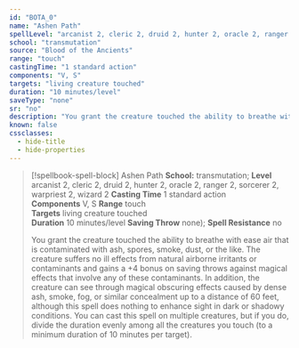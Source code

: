 ```yaml
---
id: "BOTA_0"
name: "Ashen Path"
spellLevel: "arcanist 2, cleric 2, druid 2, hunter 2, oracle 2, ranger 2, sorcerer 2, warpriest 2, wizard 2"
school: "transmutation"
source: "Blood of the Ancients"
range: "touch"
castingTime: "1 standard action"
components: "V, S"
targets: "living creature touched"
duration: "10 minutes/level"
saveType: "none"
sr: "no"
description: "You grant the creature touched the ability to breathe with ease air that is contaminated with ash, spores, smoke, dust, or the like. The creature suffers no ill effects from natural airborne irritants or contaminants and gains a +4 bonus on saving throws against magical effects that involve any of these contaminants. In addition, the creature can see through magical obscuring effects caused by dense ash, smoke, fog, or similar concealment up to a distance of 60 feet, although this spell does nothing to enhance sight in dark or shadowy conditions. You can cast this spell on multiple creatures, but if you do, divide the duration evenly among all the creatures you touch (to a minimum duration of 10 minutes per target)."
known: false
cssclasses:
  - hide-title
  - hide-properties
---
```


> [!spellbook-spell-block] Ashen Path
> **School:** transmutation; **Level** arcanist 2, cleric 2, druid 2, hunter 2, oracle 2, ranger 2, sorcerer 2, warpriest 2, wizard 2
> **Casting Time** 1 standard action  
> **Components** V, S
> **Range** touch  
> **Targets** living creature touched  
> **Duration** 10 minutes/level 
> **Saving Throw** none); **Spell Resistance** no
> 
> You grant the creature touched the ability to breathe with ease air that is contaminated with ash, spores, smoke, dust, or the like. The creature suffers no ill effects from natural airborne irritants or contaminants and gains a +4 bonus on saving throws against magical effects that involve any of these contaminants. In addition, the creature can see through magical obscuring effects caused by dense ash, smoke, fog, or similar concealment up to a distance of 60 feet, although this spell does nothing to enhance sight in dark or shadowy conditions. You can cast this spell on multiple creatures, but if you do, divide the duration evenly among all the creatures you touch (to a minimum duration of 10 minutes per target).